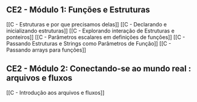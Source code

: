 ## CE2 - Módulo 1: Funções e Estruturas
[[C - Estruturas e por que precisamos delas]]
[[C - Declarando e inicializando estruturas]]
[[C -  Explorando interação de Estruturas e ponteiros]]
[[C - Parâmetros escalares em definições de funções]]
[[C - Passando Estruturas e Strings como Parâmetros de Função]]
[[C - Passando arrays para funções]]

## CE2 - Módulo 2: Conectando-se ao mundo real : arquivos e fluxos
[[C - Introdução aos arquivos e fluxos]]



















